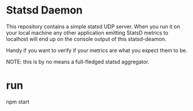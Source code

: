 # Statsd Daemon

This repository contains a simple statsd UDP server. When you run it on your local machine any other  application emitting StatsD metrics to localhost will end up on the console output of this statsd-deamon.

Handy if you want to verify if your metrics are what you expect them to be.

NOTE: this is by no means a full-fledged statsd aggregator.

# run
npm start